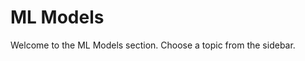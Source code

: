 # ML Models
Welcome to the ML Models section. Choose a topic from the sidebar.
```{tableofcontents}
```